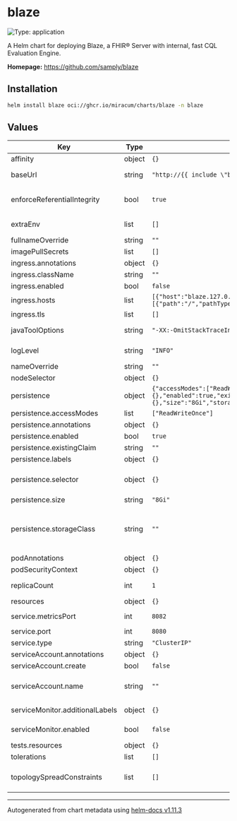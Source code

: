 # blaze

![Type: application](https://img.shields.io/badge/Type-application-informational?style=flat-square)

A Helm chart for deploying Blaze, a FHIR® Server with internal, fast CQL Evaluation Engine.

**Homepage:** <https://github.com/samply/blaze>

## Installation

```sh
helm install blaze oci://ghcr.io/miracum/charts/blaze -n blaze
```

## Values

| Key                             | Type   | Default                                                                                                                                         | Description                                                                                                                                                                                                                                                           |
| ------------------------------- | ------ | ----------------------------------------------------------------------------------------------------------------------------------------------- | --------------------------------------------------------------------------------------------------------------------------------------------------------------------------------------------------------------------------------------------------------------------- |
| affinity                        | object | `{}`                                                                                                                                            | pod affinity                                                                                                                                                                                                                                                          |
| baseUrl                         | string | `"http://{{ include \"blaze.fullname\" . }}:{{ .Values.service.port }}"`                                                                        | set the server base URL. Evaluated as a template. Equivalent to setting the `BASE_URL` environment variable.                                                                                                                                                          |
| enforceReferentialIntegrity     | bool   | `true`                                                                                                                                          | whether referential integrity should be enforced. Equivalent to setting the `ENFORCE_REFERENTIAL_INTEGRITY` environment variable.                                                                                                                                     |
| extraEnv                        | list   | `[]`                                                                                                                                            | extra environment variables to set on the blaze server container                                                                                                                                                                                                      |
| fullnameOverride                | string | `""`                                                                                                                                            | override the full release name                                                                                                                                                                                                                                        |
| imagePullSecrets                | list   | `[]`                                                                                                                                            | image pull secrets used by the main deployment container                                                                                                                                                                                                              |
| ingress.annotations             | object | `{}`                                                                                                                                            | extra annotations to apply to the Ingress resource                                                                                                                                                                                                                    |
| ingress.className               | string | `""`                                                                                                                                            | ingressClassName to use                                                                                                                                                                                                                                               |
| ingress.enabled                 | bool   | `false`                                                                                                                                         | create an Ingress for the application                                                                                                                                                                                                                                 |
| ingress.hosts                   | list   | `[{"host":"blaze.127.0.0.1.nip.io","paths":[{"path":"/","pathType":"ImplementationSpecific","portName":"http"}]}]`                              | list of ingress hosts                                                                                                                                                                                                                                                 |
| ingress.tls                     | list   | `[]`                                                                                                                                            | TLS configuration                                                                                                                                                                                                                                                     |
| javaToolOptions                 | string | `"-XX:-OmitStackTraceInFastThrow"`                                                                                                              | sets the value for the `JAVA_TOOL_OPTIONS` environment variable.                                                                                                                                                                                                      |
| logLevel                        | string | `"INFO"`                                                                                                                                        | the log level to set. Equivalent to setting the `LOG_LEVEL` environment variable.                                                                                                                                                                                     |
| nameOverride                    | string | `""`                                                                                                                                            | override the release name                                                                                                                                                                                                                                             |
| nodeSelector                    | object | `{}`                                                                                                                                            | pod node selector                                                                                                                                                                                                                                                     |
| persistence                     | object | `{"accessModes":["ReadWriteOnce"],"annotations":{},"enabled":true,"existingClaim":"","labels":{},"selector":{},"size":"8Gi","storageClass":""}` | configuration for the server persistence                                                                                                                                                                                                                              |
| persistence.accessModes         | list   | `["ReadWriteOnce"]`                                                                                                                             | PVC Access Mode for data volume                                                                                                                                                                                                                                       |
| persistence.annotations         | object | `{}`                                                                                                                                            | annotations for the PVC                                                                                                                                                                                                                                               |
| persistence.enabled             | bool   | `true`                                                                                                                                          | enable data persistence using PVC                                                                                                                                                                                                                                     |
| persistence.existingClaim       | string | `""`                                                                                                                                            | name of an existing PVC to use                                                                                                                                                                                                                                        |
| persistence.labels              | object | `{}`                                                                                                                                            | labels for the PVC                                                                                                                                                                                                                                                    |
| persistence.selector            | object | `{}`                                                                                                                                            | selector to match an existing Persistent Volume (this value is evaluated as a template) selector: matchLabels: app: my-app                                                                                                                                            |
| persistence.size                | string | `"8Gi"`                                                                                                                                         | PVC Storage Request for volume                                                                                                                                                                                                                                        |
| persistence.storageClass        | string | `""`                                                                                                                                            | PVC Storage Class for data volume If defined, storageClassName: <storageClass> If set to "-", storageClassName: "", which disables dynamic provisioning If undefined (the default) or set to null, no storageClassName spec is set, choosing the default provisioner. |
| podAnnotations                  | object | `{}`                                                                                                                                            | annotations to set on the main deployment's pod                                                                                                                                                                                                                       |
| podSecurityContext              | object | `{}`                                                                                                                                            | the pod security context                                                                                                                                                                                                                                              |
| replicaCount                    | int    | `1`                                                                                                                                             | number of replicas. ⚠️ Blaze does not support running with multiple replicas.                                                                                                                                                                                         |
| resources                       | object | `{}`                                                                                                                                            | resource limits and requests                                                                                                                                                                                                                                          |
| service.metricsPort             | int    | `8082`                                                                                                                                          | the port exposed on the service to access metrics on `/metrics`                                                                                                                                                                                                       |
| service.port                    | int    | `8080`                                                                                                                                          | the port for the main endpoint                                                                                                                                                                                                                                        |
| service.type                    | string | `"ClusterIP"`                                                                                                                                   | the type of service                                                                                                                                                                                                                                                   |
| serviceAccount.annotations      | object | `{}`                                                                                                                                            | Annotations to add to the service account                                                                                                                                                                                                                             |
| serviceAccount.create           | bool   | `false`                                                                                                                                         | Specifies whether a service account should be created.                                                                                                                                                                                                                |
| serviceAccount.name             | string | `""`                                                                                                                                            | The name of the service account to use. If not set and create is true, a name is generated using the fullname template                                                                                                                                                |
| serviceMonitor.additionalLabels | object | `{}`                                                                                                                                            | additional labels to apply to the ServiceMonitor object, e.g. `release: prometheus`                                                                                                                                                                                   |
| serviceMonitor.enabled          | bool   | `false`                                                                                                                                         | if enabled, creates a ServiceMonitor instance for Prometheus Operator-based monitoring                                                                                                                                                                                |
| tests.resources                 | object | `{}`                                                                                                                                            | configure the test pods resource requests and limits                                                                                                                                                                                                                  |
| tolerations                     | list   | `[]`                                                                                                                                            | pod tolerations                                                                                                                                                                                                                                                       |
| topologySpreadConstraints       | list   | `[]`                                                                                                                                            | pod topology spread configuration see: <https://kubernetes.io/docs/concepts/workloads/pods/pod-topology-spread-constraints/#api>                                                                                                                                      |

---

Autogenerated from chart metadata using [helm-docs v1.11.3](https://github.com/norwoodj/helm-docs/releases/v1.11.3)
